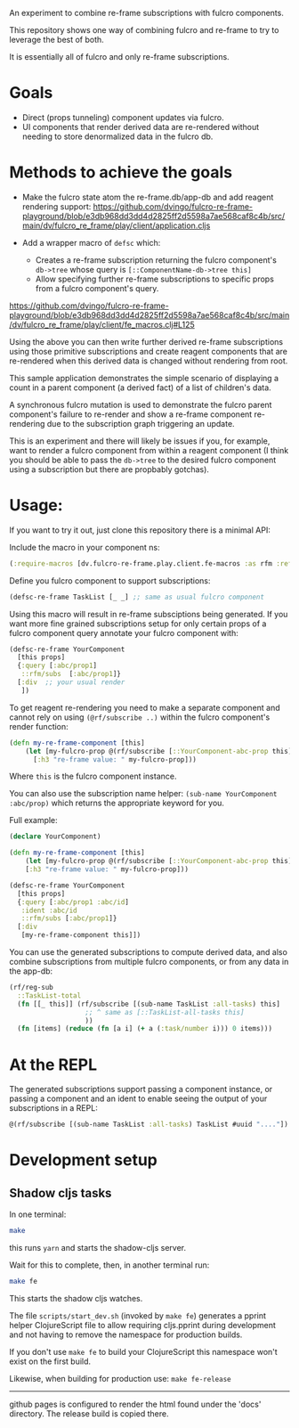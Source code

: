 An experiment to combine re-frame subscriptions with fulcro components.


This repository shows one way of combining fulcro and re-frame to try to leverage the best of both.

It is essentially all of fulcro and only re-frame subscriptions.

# Goals

- Direct (props tunneling) component updates via fulcro.
- UI components that render derived data are re-rendered without needing to store denormalized data in the fulcro db.

# Methods to achieve the goals

- Make the fulcro state atom the re-frame.db/app-db and add reagent rendering support:
  https://github.com/dvingo/fulcro-re-frame-playground/blob/e3db968dd3dd4d2825ff2d5598a7ae568caf8c4b/src/main/dv/fulcro_re_frame/play/client/application.cljs

- Add a wrapper macro of `defsc` which:
  - Creates a re-frame subscription returning the fulcro component's `db->tree` whose query is `[::ComponentName-db->tree this]`
  - Allow specifying further re-frame subscriptions to specific props from a fulcro component's query.
    
https://github.com/dvingo/fulcro-re-frame-playground/blob/e3db968dd3dd4d2825ff2d5598a7ae568caf8c4b/src/main/dv/fulcro_re_frame/play/client/fe_macros.clj#L125
    
Using the above you can then write further derived re-frame subscriptions using those primitive subscriptions and 
create reagent components that are re-rendered when this derived data is changed without rendering from root.

This sample application demonstrates the simple scenario of displaying a count in a parent component (a derived fact) 
of a list of children's data.

A synchronous fulcro mutation is used to demonstrate the fulcro parent component's failure to re-render and show a re-frame
component re-rendering due to the subscription graph triggering an update.

This is an experiment and there will likely be issues if you, for example, want to render a fulcro component from within
a reagent component (I think you should be able to pass the `db->tree` to the desired fulcro component using a subscription
but there are propbably gotchas).

# Usage:

If you want to try it out, just clone this repository there is a minimal API:

Include the macro in your component ns:
```clojure
(:require-macros [dv.fulcro-re-frame.play.client.fe-macros :as rfm :refer [defsc-re-frame]])
```

Define you fulcro component to support subscriptions:

```clojure
(defsc-re-frame TaskList [_ _] ;; same as usual fulcro component
```
Using this macro will result in re-frame subsciptions being generated.
If you want more fine grained subscriptions setup for only certain props of a fulcro component query annotate your fulcro component with:

```clojure
(defsc-re-frame YourComponent 
  [this props]
  {:query [:abc/prop1]
   ::rfm/subs  [:abc/prop1]}
  [:div  ;; your usual render
   ])
```

To get reagent re-rendering you need to make a separate component and cannot rely on using `(@rf/subscribe ..)` within the fulcro
component's render function:

```clojure 
(defn my-re-frame-component [this]
    (let [my-fulcro-prop @(rf/subscribe [::YourComponent-abc-prop this])]
      [:h3 "re-frame value: " my-fulcro-prop]))
```

Where `this` is the fulcro component instance.

You can also use the subscription name helper: `(sub-name YourComponent :abc/prop)` which returns the appropriate keyword for you.

Full example:

```clojure
(declare YourComponent)

(defn my-re-frame-component [this]
    (let [my-fulcro-prop @(rf/subscribe [::YourComponent-abc-prop this])]
    [:h3 "re-frame value: " my-fulcro-prop]))

(defsc-re-frame YourComponent
  [this props]
  {:query [:abc/prop1 :abc/id]
   :ident :abc/id
   ::rfm/subs [:abc/prop1]}
  [:div
   [my-re-frame-component this]])
```

You can use the generated subscriptions to compute derived data, and also combine subscriptions from multiple fulcro components,
or from any data in the app-db:

```clojure
(rf/reg-sub
  ::TaskList-total
  (fn [[_ this]] (rf/subscribe [(sub-name TaskList :all-tasks) this]
                   ;; ^ same as [::TaskList-all-tasks this]
                   ))
  (fn [items] (reduce (fn [a i] (+ a (:task/number i))) 0 items)))
```

# At the REPL

The generated subscriptions support passing a component instance, or passing a component and an ident to enable
seeing the output of your subscriptions in a REPL:

```clojure 
@(rf/subscribe [(sub-name TaskList :all-tasks) TaskList #uuid "...."])
```

# Development setup

## Shadow cljs tasks

In one terminal:

```bash
make
```
this runs `yarn` and starts the shadow-cljs server.

Wait for this to complete, then, in another terminal run:

```bash
make fe
```

This starts the shadow cljs watches.

The file `scripts/start_dev.sh` (invoked by `make fe`) generates a pprint helper ClojureScript file to
allow requiring cljs.pprint during development and not having to remove the namespace for production builds.

If you don't use `make fe` to build your ClojureScript this namespace won't exist on the first build.

Likewise, when building for production use: `make fe-release`


----

github pages is configured to render the html found under the 'docs' directory. The release build is copied there.
